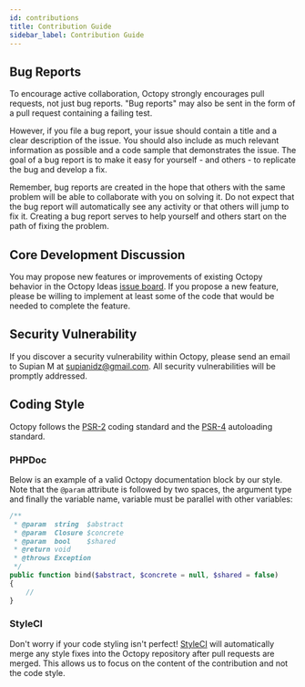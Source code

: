 ```yaml
---
id: contributions
title: Contribution Guide
sidebar_label: Contribution Guide
---
```


## Bug Reports

To encourage active collaboration, Octopy strongly encourages pull requests, not just bug reports. "Bug reports" may also be sent in the form of a pull request containing a failing test.

However, if you file a bug report, your issue should contain a title and a clear description of the issue. You should also include as much relevant information as possible and a code sample that demonstrates the issue. The goal of a bug report is to make it easy for yourself - and others - to replicate the bug and develop a fix.

Remember, bug reports are created in the hope that others with the same problem will be able to collaborate with you on solving it. Do not expect that the bug report will automatically see any activity or that others will jump to fix it. Creating a bug report serves to help yourself and others start on the path of fixing the problem.

## Core Development Discussion

You may propose new features or improvements of existing Octopy behavior in the Octopy Ideas [issue board](https://github.com/laravel/ideas/issues). If you propose a new feature, please be willing to implement at least some of the code that would be needed to complete the feature.

## Security Vulnerability

If you discover a security vulnerability within Octopy, please send an email to Supian M at <a href="mailto:supianidz@gmail.com">supianidz@gmail.com</a>. All security vulnerabilities will be promptly addressed.

## Coding Style

Octopy follows the [PSR-2](https://github.com/php-fig/fig-standards/blob/master/accepted/PSR-2-coding-style-guide.md) coding standard and the [PSR-4](https://github.com/php-fig/fig-standards/blob/master/accepted/PSR-4-autoloader.md) autoloading standard.

### PHPDoc

Below is an example of a valid Octopy documentation block by our style. Note that the `@param` attribute is followed by two spaces, the argument type and finally the variable name, variable must be parallel with other variables:

```php
/**
 * @param  string  $abstract
 * @param  Closure $concrete
 * @param  bool    $shared
 * @return void
 * @throws Exception
 */
public function bind($abstract, $concrete = null, $shared = false)
{
    //
}
```

### StyleCI

Don't worry if your code styling isn't perfect! [StyleCI](https://styleci.io/) will automatically merge any style fixes into the Octopy repository after pull requests are merged. This allows us to focus on the content of the contribution and not the code style.
